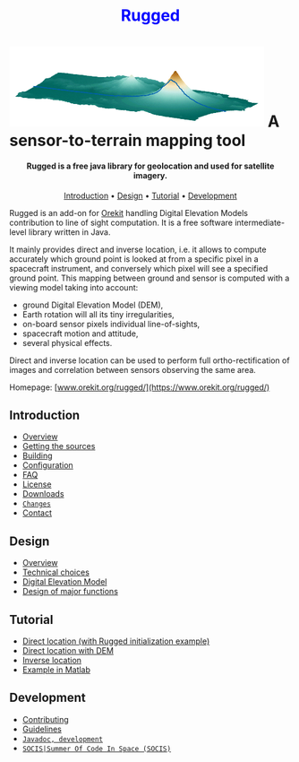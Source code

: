 <h1 style="color:blue;" align="center">
  Rugged
</h1>
<h1>
  <img src="src/site/resources/images/rugged-logo.png" alt="Rugged">
  A sensor-to-terrain mapping tool
</h1>

<h4 align="center">Rugged is a free java library for geolocation and used for satellite imagery.</h4>

<p align="center">
  <a href="#introduction">Introduction</a> •
  <a href="#design">Design</a> •
  <a href="#tutorial">Tutorial</a> •
  <a href="#development">Development</a>
</p>



Rugged is an add-on for [Orekit](https://www.orekit.org/) handling Digital Elevation Models contribution to 
line of sight computation. It is a free software intermediate-level library written in Java.

It mainly provides direct and inverse location, i.e. it allows to compute accurately 
which ground point is looked at from a specific pixel in a spacecraft instrument, 
and conversely which pixel will see a specified ground point. This mapping between 
ground and sensor is computed with a viewing model taking into account:
* ground Digital Elevation Model (DEM), 
* Earth rotation will all its tiny irregularities, 
* on-board sensor pixels individual line-of-sights, 
* spacecraft motion and attitude,
* several physical effects.

Direct and inverse location can be used to perform full ortho-rectification of 
images and correlation between sensors observing the same area.

Homepage: [www.orekit.org/rugged/](https://www.orekit.org/rugged/)



## Introduction
* [Overview](src/site/markdown/index.md)  
* [Getting the sources](src/site/markdown/sources.md)
* [Building](src/site/markdown/building.md)
* [Configuration](src/site/markdown/configuration.md)
* [FAQ](src/site/markdown/faq.md)
* [License](LICENSE.txt)
* [Downloads](src/site/markdown/downloads.md)
* [`Changes`](src/site/xdoc/changes.xml)
* [Contact](src/site/markdown/contact.md)

## Design


* [Overview](src/site/markdown/design/overview.md)
* [Technical choices](src/site/markdown/design/technical-choices.md)
* [Digital Elevation Model](src/site/markdown/design/digital-elevation-model.md)
* [Design of major functions](src/site/markdown/design/design.md)

## Tutorial

* [Direct location (with Rugged initialization example)](src/site/markdown/tutorials/direct-location.md)
* [Direct location with DEM](src/site/markdown/tutorials/direct-location-with-DEM.md)
* [Inverse location](src/site/markdown/tutorials/inverse-location.md)
* [Example in Matlab](src/site/markdown/tutorials/matlab-example.md)

## Development

* [Contributing](src/site/markdown/contributing.md)
* [Guidelines](src/site/markdown/guidelines.md)
* [`Javadoc, development`](https://www.orekit.org/site-rugged-development/apidocs/index.html)
* [`SOCIS|Summer Of Code In Space (SOCIS)`]()
